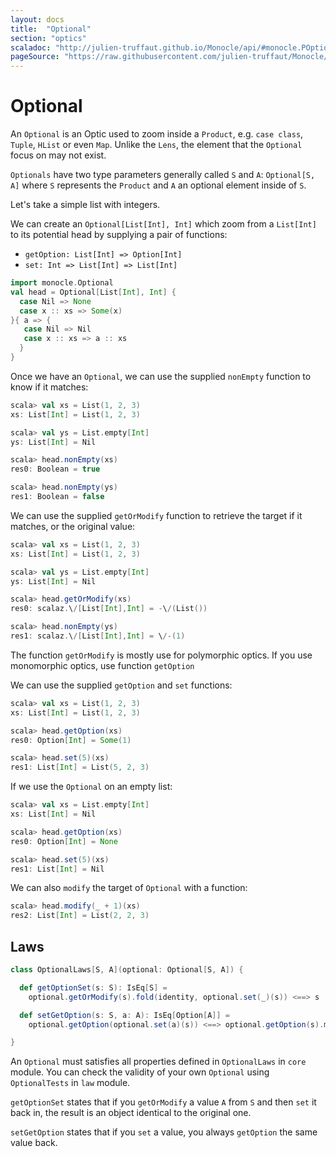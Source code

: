 ```yaml
---
layout: docs
title:  "Optional"
section: "optics"
scaladoc: "http://julien-truffaut.github.io/Monocle/api/#monocle.POptional"
pageSource: "https://raw.githubusercontent.com/julien-truffaut/Monocle/master/docs/src/main/tut/optional.md"
---
```

# Optional

An `Optional` is an Optic used to zoom inside a `Product`, e.g. `case class`, `Tuple`, `HList` or even `Map`.
Unlike the `Lens`, the element that the `Optional` focus on may not exist.

`Optionals` have two type parameters generally called `S` and `A`: `Optional[S, A]` where `S` represents the `Product` and `A` an optional element inside of `S`.

Let's take a simple list with integers.

We can create an `Optional[List[Int], Int]` which zoom from a `List[Int]` to its potential head by supplying a pair of functions:

*   `getOption: List[Int] => Option[Int]`
*   `set: Int => List[Int] => List[Int]`

```scala
import monocle.Optional
val head = Optional[List[Int], Int] {
  case Nil => None
  case x :: xs => Some(x)
}{ a => {
   case Nil => Nil
   case x :: xs => a :: xs
  }
}
```

Once we have an `Optional`, we can use the supplied `nonEmpty` function to know if it matches:

```scala
scala> val xs = List(1, 2, 3)
xs: List[Int] = List(1, 2, 3)

scala> val ys = List.empty[Int]
ys: List[Int] = Nil

scala> head.nonEmpty(xs)
res0: Boolean = true

scala> head.nonEmpty(ys)
res1: Boolean = false
```

We can use the supplied `getOrModify` function to retrieve the target if it matches, or the original value:

```scala
scala> val xs = List(1, 2, 3)
xs: List[Int] = List(1, 2, 3)

scala> val ys = List.empty[Int]
ys: List[Int] = Nil

scala> head.getOrModify(xs)
res0: scalaz.\/[List[Int],Int] = -\/(List())

scala> head.nonEmpty(ys)
res1: scalaz.\/[List[Int],Int] = \/-(1)
```

The function `getOrModify` is mostly use for polymorphic optics.
If you use monomorphic optics, use function `getOption`

We can use the supplied `getOption` and `set` functions:

```scala
scala> val xs = List(1, 2, 3)
xs: List[Int] = List(1, 2, 3)

scala> head.getOption(xs)
res0: Option[Int] = Some(1)

scala> head.set(5)(xs)
res1: List[Int] = List(5, 2, 3)
```

If we use the `Optional` on an empty list:

```scala
scala> val xs = List.empty[Int]
xs: List[Int] = Nil

scala> head.getOption(xs)
res0: Option[Int] = None

scala> head.set(5)(xs)
res1: List[Int] = Nil
```

We can also `modify` the target of `Optional` with a function:

```scala
scala> head.modify(_ + 1)(xs)
res2: List[Int] = List(2, 2, 3)
```

## Laws

```scala
class OptionalLaws[S, A](optional: Optional[S, A]) {

  def getOptionSet(s: S): IsEq[S] =
    optional.getOrModify(s).fold(identity, optional.set(_)(s)) <==> s

  def setGetOption(s: S, a: A): IsEq[Option[A]] =
    optional.getOption(optional.set(a)(s)) <==> optional.getOption(s).map(_ => a)

}
```

An `Optional` must satisfies all properties defined in `OptionalLaws` in `core` module.
You can check the validity of your own `Optional` using `OptionalTests` in `law` module.

`getOptionSet` states that if you `getOrModify` a value `A` from `S` and then `set` it back in, the result is an object identical to the original one.

`setGetOption` states that if you `set` a value, you always `getOption` the same value back.